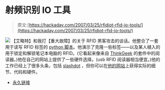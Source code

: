 # 射频识别 IO 工具

> 原文:[https://hackaday.com/2007/03/25/rfidiot-rfid-io-tools/](https://hackaday.com/2007/03/25/rfidiot-rfid-io-tools/)

![](../Images/df04954339d18356c8d51433f8d651f3.png)
【艾略特】和我打【重大故障】的关于 RFID 黑客攻击的谈话。他整合了一套用于读写 RFID 标签的 [python 脚本](http://www.rfidiot.org/)。他演示了克隆一些标签——以及某人植入的用于锁定和解锁笔记本电脑的 RFID。(它看起来像来自 [ThinkGeek](http://www.thinkgeek.com/geektoys/science/907a/) 的套件中的阅读器。)他在自己的网站上提供了一些硬件选择。(usb RFID 阅读器相当便宜。)他的工作已经上了很多头条，包括 [slashdot](http://it.slashdot.org/article.pl?sid=07/03/07/1817243) ，但你可以在[他的网站](http://www.rfidiot.org/)上获得实际的细节、代码和硬件。

*   [永久链接](http://www.rfidiot.org/)